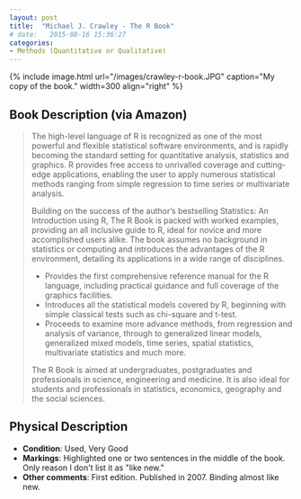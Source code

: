 ```yaml
---
layout: post
title:  "Michael J. Crawley - The R Book"
# date:   2015-08-16 15:36:27
categories: 
- Methods (Quantitative or Qualitative)
---
```



{% include image.html url="/images/crawley-r-book.JPG" caption="My copy of the book." width=300 align="right" %}

## Book Description (via Amazon)

> The high-level language of R is recognized as one of the most powerful and flexible statistical software environments, and is rapidly becoming the standard setting for quantitative analysis, statistics and graphics. R provides free access to unrivalled coverage and cutting-edge applications, enabling the user to apply numerous statistical methods ranging from simple regression to time series or multivariate analysis.
>
>Building on the success of the author’s bestselling Statistics: An Introduction using R, The R Book is packed with worked examples, providing an all inclusive guide to R, ideal for novice and more accomplished users alike. The book assumes no background in statistics or computing and introduces the advantages of the R environment, detailing its applications in a wide range of disciplines.
>
>- Provides the first comprehensive reference manual for the R language, including practical guidance and full coverage of the graphics facilities.
>- Introduces all the statistical models covered by R, beginning with simple classical tests such as chi-square and t-test.
>- Proceeds to examine more advance methods, from regression and analysis of variance, through to generalized linear models, generalized mixed models, time series, spatial statistics, multivariate statistics and much more.
> 
> The R Book is aimed at undergraduates, postgraduates and professionals in science, engineering and medicine. It is also ideal for students and professionals in statistics, economics, geography and the social sciences.

## Physical Description

- **Condition**: Used, Very Good
- **Markings**: Highlighted one or two sentences in the middle of the book. Only reason I don't list it as "like new."
- **Other comments**: First edition. Published in 2007. Binding almost like new.
